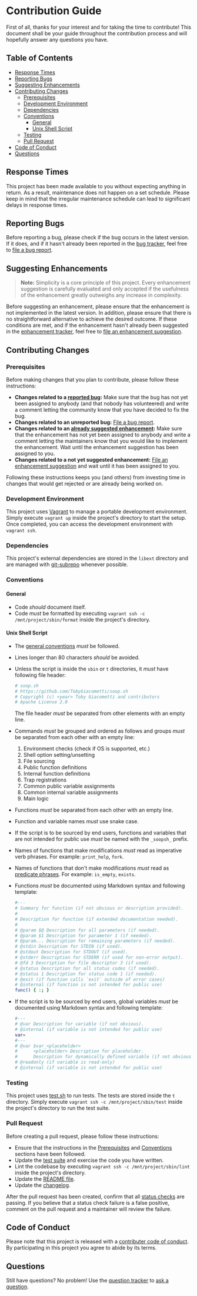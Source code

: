 # Contribution Guide

First of all, thanks for your interest and for taking the time to contribute! This document shall be your guide throughout the contribution process and will hopefully answer any questions you have.

## Table of Contents

- [Response Times](#response-times)
- [Reporting Bugs](#reporting-bugs)
- [Suggesting Enhancements](#suggesting-enhancements)
- [Contributing Changes](#contributing-changes)
    - [Prerequisites](#prerequisites)
    - [Development Environment](#development-environment)
    - [Dependencies](#dependencies)
    - [Conventions](#conventions)
        - [General](#general)
        - [Unix Shell Script](#unix-shell-script)
    - [Testing](#testing)
    - [Pull Request](#pull-request)
- [Code of Conduct](#code-of-conduct)
- [Questions](#questions)

## Response Times

This project has been made available to you without expecting anything in return. As a result, maintenance does not happen on a set schedule. Please keep in mind that the irregular maintenance schedule can lead to significant delays in response times.

## Reporting Bugs

Before reporting a bug, please check if the bug occurs in the latest version. If it does, and if it hasn't already been reported in the [bug tracker][1], feel free to [file a bug report][2].

## Suggesting Enhancements

> **Note:** Simplicity is a core principle of this project. Every enhancement suggestion is carefully evaluated and only accepted if the usefulness of the enhancement greatly outweighs any increase in complexity.

Before suggesting an enhancement, please ensure that the enhancement is not implemented in the latest version. In addition, please ensure that there is no straightforward alternative to achieve the desired outcome. If these conditions are met, and if the enhancement hasn't already been suggested in the [enhancement tracker][3], feel free to [file an enhancement suggestion][4].

## Contributing Changes

### Prerequisites

Before making changes that you plan to contribute, please follow these instructions:

- **Changes related to a [reported bug][1]:** Make sure that the bug has not yet been assigned to anybody (and that nobody has volunteered) and write a comment letting the community know that you have decided to fix the bug.
- **Changes related to an unreported bug:** [File a bug report][2].
- **Changes related to an [already suggested enhancement][3]:** Make sure that the enhancement has not yet been assigned to anybody and write a comment letting the maintainers know that you would like to implement the enhancement. Wait until the enhancement suggestion has been assigned to you.
- **Changes related to a not yet suggested enhancement:** [File an enhancement suggestion][4] and wait until it has been assigned to you.

Following these instructions keeps you (and others) from investing time in changes that would get rejected or are already being worked on.

### Development Environment

This project uses [Vagrant][5] to manage a portable development environment. Simply execute `vagrant up` inside the project's directory to start the setup. Once completed, you can access the development environment with `vagrant ssh`.

### Dependencies

This project's external dependencies are stored in the `libext` directory and are managed with [git-subrepo][6] whenever possible.

### Conventions

#### General

- Code *should* document itself.
- Code *must* be formatted by executing `vagrant ssh -c /mnt/project/sbin/format` inside the project's directory.

#### Unix Shell Script

- The [general conventions][7] *must* be followed.
- Lines longer than 80 characters *should* be avoided.
- Unless the script is inside the `sbin` or `t` directories, it *must* have following file header:

    ```sh
    # soop.sh
    # https://github.com/TobyGiacometti/soop.sh
    # Copyright (c) <year> Toby Giacometti and contributors
    # Apache License 2.0
    ```

    The file header *must* be separated from other elements with an empty line.

- Commands *must* be grouped and ordered as follows and groups *must* be separated from each other with an empty line:
    1. Environment checks (check if OS is supported, etc.)
    2. Shell option setting/unsetting
    3. File sourcing
    4. Public function definitions
    5. Internal function definitions
    6. Trap registrations
    7. Common public variable assignments
    8. Common internal variable assignments
    9. Main logic
- Functions *must* be separated from each other with an empty line.
- Function and variable names *must* use snake case.
- If the script is to be sourced by end users, functions and variables that are not intended for public use *must* be named with the `_soopsh_` prefix.
- Names of functions that make modifications *must* read as imperative verb phrases. For example: `print_help`, `fork`.
- Names of functions that don't make modifications *must* read as [predicate phrases][8]. For example: `is_empty`, `exists`.
- Functions *must* be documented using Markdown syntax and following template:

    ```sh
    #---
    # Summary for function (if not obvious or description provided).
    #
    # Description for function (if extended documentation needed).
    #
    # @param $@ Description for all parameters (if needed).
    # @param $1 Description for parameter 1 (if needed).
    # @param... Description for remaining parameters (if needed).
    # @stdin Description for STDIN (if used).
    # @stdout Description for STDOUT (if used).
    # @stderr Description for STDERR (if used for non-error output).
    # @fd 3 Description for file descriptor 3 (if used).
    # @status Description for all status codes (if needed).
    # @status 1 Description for status code 1 (if needed).
    # @exit (if function calls `exit` outside of error cases)
    # @internal (if function is not intended for public use)
    func() { :; }
    ```

- If the script is to be sourced by end users, global variables *must* be documented using Markdown syntax and following template:

    ```sh
    #---
    # @var Description for variable (if not obvious).
    # @internal (if variable is not intended for public use)
    var=
    #---
    # @var $var_<placeholder>
    #      <placeholder> Description for placeholder.
    #      Description for dynamically defined variable (if not obvious).
    # @readonly (if variable is read-only)
    # @internal (if variable is not intended for public use)
    ```

### Testing

This project uses [test.sh][9] to run tests. The tests are stored inside the `t` directory. Simply execute `vagrant ssh -c /mnt/project/sbin/test` inside the project's directory to run the test suite.

### Pull Request

Before creating a pull request, please follow these instructions:

- Ensure that the instructions in the [Prerequisites][10] and [Conventions][11] sections have been followed.
- Update the [test suite][12] and exercise the code you have written.
- Lint the codebase by executing `vagrant ssh -c /mnt/project/sbin/lint` inside the project's directory.
- Update the [README file][13].
- Update the [changelog][14].

After the pull request has been created, confirm that all [status checks][15] are passing. If you believe that a status check failure is a false positive, comment on the pull request and a maintainer will review the failure.

## Code of Conduct

Please note that this project is released with a [contributer code of conduct][16]. By participating in this project you agree to abide by its terms.

## Questions

Still have questions? No problem! Use the [question tracker][17] to [ask a question][18].

[1]: https://github.com/TobyGiacometti/soop.sh/issues?q=is%3Aissue+label%3Abug
[2]: https://github.com/TobyGiacometti/soop.sh/issues/new?template=bug.md
[3]: https://github.com/TobyGiacometti/soop.sh/issues?q=is%3Aissue+label%3Aenhancement
[4]: https://github.com/TobyGiacometti/soop.sh/issues/new?template=enhancement.md
[5]: https://www.vagrantup.com
[6]: https://github.com/ingydotnet/git-subrepo
[7]: #general
[8]: https://en.wikipedia.org/wiki/Predicate_(grammar)
[9]: https://github.com/TobyGiacometti/test.sh
[10]: #prerequisites
[11]: #conventions
[12]: #testing
[13]: README.md
[14]: CHANGELOG.md
[15]: https://help.github.com/en/github/collaborating-with-issues-and-pull-requests/about-status-checks
[16]: CODE_OF_CONDUCT.md
[17]: https://github.com/TobyGiacometti/soop.sh/issues?q=is%3Aissue+label%3Aquestion
[18]: https://github.com/TobyGiacometti/soop.sh/issues/new?template=question.md
